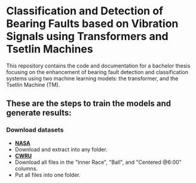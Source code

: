 # Classification and Detection of Bearing Faults based on Vibration Signals using Transformers and Tsetlin Machines

This repository contains the code and documentation for a bachelor thesis focusing on the enhancement of bearing fault detection and classification systems using two machine learning models: the transformer, and the Tsetlin Machine (TM).

## These are the steps to train the models and generate results:

### Download datasets
- [**NASA**]([https://link-url-here.org](https://www.kaggle.com/datasets/vinayak123tyagi/bearing-dataset))
-   Download and extract into any folder.
- [**CWRU**](https://engineering.case.edu/bearingdatacenter/48k-drive-end-bearing-fault-data)
-   Download all files in the "Inner Race", "Ball", and "Centered @6:00" columns.
-   Put all files into one folder.

